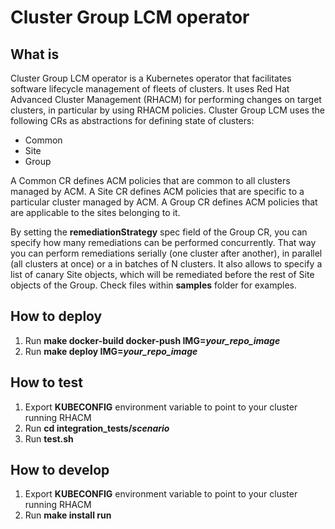 # Cluster Group LCM operator

## What is

Cluster Group LCM operator is a Kubernetes operator that facilitates software lifecycle management of fleets of clusters. It uses Red Hat Advanced Cluster Management (RHACM) for performing changes on target clusters, in particular by using RHACM policies.
Cluster Group LCM uses the following CRs as abstractions for defining state of clusters:

* Common
* Site
* Group

A Common CR defines ACM policies that are common to all clusters managed by ACM.
A Site CR defines ACM policies that are specific to a particular cluster managed by ACM.
A Group CR defines ACM policies that are applicable to the sites belonging to it.

By setting the **remediationStrategy** spec field of the Group CR, you can specify how many remediations can be performed concurrently. That way you can perform remediations serially (one cluster after another), in parallel (all clusters at once) or a in batches of N clusters. It also allows to specify a list of canary Site objects, which will be remediated before the rest of Site objects of the Group.
Check files within **samples** folder for examples.

## How to deploy

1. Run **make docker-build docker-push IMG=*your_repo_image***
2. Run **make deploy IMG=*your_repo_image***

## How to test

1. Export **KUBECONFIG** environment variable to point to your cluster running RHACM
2. Run **cd integration_tests/*scenario***
3. Run **test.sh**

## How to develop

1. Export **KUBECONFIG** environment variable to point to your cluster running RHACM
2. Run **make install run**